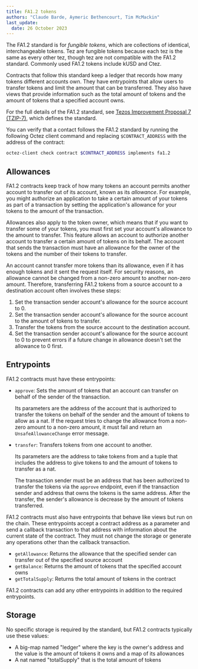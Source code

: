 ```yaml
---
title: FA1.2 tokens
authors: "Claude Barde, Aymeric Bethencourt, Tim McMackin"
last_update:
  date: 26 October 2023
---
```


The FA1.2 standard is for _fungible tokens_, which are collections of identical, interchangeable tokens.
Tez are fungible tokens because each tez is the same as every other tez, though tez are not compatible with the FA1.2 standard.
Commonly used FA1.2 tokens include kUSD and Ctez.

Contracts that follow this standard keep a ledger that records how many tokens different accounts own.
They have entrypoints that allow users to transfer tokens and limit the amount that can be transferred.
They also have views that provide information such as the total amount of tokens and the amount of tokens that a specified account owns.

For the full details of the FA1.2 standard, see [Tezos Improvement Proposal 7 (TZIP-7)](https://gitlab.com/tezos/tzip/-/blob/master/proposals/tzip-7/tzip-7.md), which defines the standard.

You can verify that a contact follows the FA1.2 standard by running the following Octez client command and replacing `$CONTRACT_ADDRESS` with the address of the contract:

```bash
octez-client check contract $CONTRACT_ADDRESS implements fa1.2
```

## Allowances

FA1.2 contracts keep track of how many tokens an account permits another account to transfer out of its account, known as its _allowance_.
For example, you might authorize an application to take a certain amount of your tokens as part of a transaction by setting the application's allowance for your tokens to the amount of the transaction.

Allowances also apply to the token owner, which means that if you want to transfer some of your tokens, you must first set your account's allowance to the amount to transfer.
This feature allows an account to authorize another account to transfer a certain amount of tokens on its behalf.
The account that sends the transaction must have an allowance for the owner of the tokens and the number of their tokens to transfer.

An account cannot transfer more tokens than its allowance, even if it has enough tokens and it sent the request itself.
For security reasons, an allowance cannot be changed from a non-zero amount to another non-zero amount.
Therefore, transferring FA1.2 tokens from a source account to a destination account often involves these steps:

1. Set the transaction sender account's allowance for the source account to 0.
1. Set the transaction sender account's allowance for the source account to the amount of tokens to transfer.
1. Transfer the tokens from the source account to the destination account.
1. Set the transaction sender account's allowance for the source account to 0 to prevent errors if a future change in allowance doesn't set the allowance to 0 first.

## Entrypoints

FA1.2 contracts must have these entrypoints:

- `approve`: Sets the amount of tokens that an account can transfer on behalf of the sender of the transaction.

  Its parameters are the address of the account that is authorized to transfer the tokens on behalf of the sender and the amount of tokens to allow as a nat.
  If the request tries to change the allowance from a non-zero amount to a non-zero amount, it must fail and return an `UnsafeAllowanceChange` error message.

- `transfer`: Transfers tokens from one account to another.

  Its parameters are the address to take tokens from and a tuple that includes the address to give tokens to and the amount of tokens to transfer as a nat.

  The transaction sender must be an address that has been authorized to transfer the tokens via the `approve` endpoint, even if the transaction sender and address that owns the tokens is the same address.
  After the transfer, the sender's allowance is decrease by the amount of tokens transferred.

FA1.2 contracts must also have entrypoints that behave like views but run on the chain.
These entrypoints accept a contract address as a parameter and send a callback transaction to that address with information about the current state of the contract.
They must not change the storage or generate any operations other than the callback transaction.

- `getAllowance`: Returns the allowance that the specified sender can transfer out of the specified source account
- `getBalance`: Returns the amount of tokens that the specified account owns
- `getTotalSupply`: Returns the total amount of tokens in the contract

FA1.2 contracts can add any other entrypoints in addition to the required entrypoints.

## Storage

No specific storage is required by the standard, but FA1.2 contracts typically use these values:

- A big-map named "ledger" where the key is the owner's address and the value is the amount of tokens it owns and a map of its allowances
- A nat named "totalSupply" that is the total amount of tokens
